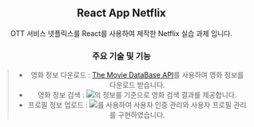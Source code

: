 <div align="center">

## React App Netflix
OTT 서비스 넷플릭스를 React를 사용하여 제작한 Netflix 실습 과제 입니다.

### 주요 기술 및 기능
> + 영화 정보 다운로드 : [The Movie DataBase API](https://developer.themoviedb.org/reference/intro/getting-started)를 사용하여 영화 정보를 다운로드 받습니다.
> + 영화 정보 검색 : <img src="https://img.shields.io/badge/The Movie DataBase-01B4E4?style=flat&logo=themoviedatabase&logoColor=white"/>의 정보를 기준으로 영화 검색 결과를 제공합니다.
> + 프로필 정보 업로드 : <img src="https://img.shields.io/badge/FireBase-DD2C00?style=flat&logo=FireBase&logoColor=white"/>를 사용하여 사용자 인증 관리와 사용자 프로필 관리를 구현하였습니다.

</div>

